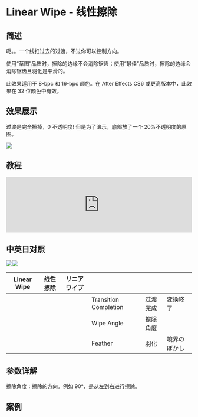 # Linear Wipe - 线性擦除

## 简述

呃。。一个线扫过去的过渡，不过你可以控制方向。

使用“草图”品质时，擦除的边缘不会消除锯齿；使用“最佳”品质时，擦除的边缘会消除锯齿且羽化是平滑的。

此效果适用于 8-bpc 和 16-bpc 颜色。在 After Effects CS6 或更高版本中，此效果在 32 位颜色中有效。

## 效果展示

过渡是完全擦掉，0 不透明度! 但是为了演示，底部放了一个 20%不透明度的原图。

![](https://cdn.yuelili.com/20211212181225.png)

## 教程

<iframe src="https://player.bilibili.com/player.html?bvid=BV1e34y1X7Vj&page=5&high_quality=1" width="100%" allowfullscreen="allowfullscreen" frameborder="0"></iframe>

## 中英日对照

![](https://mir.yuelili.com/wp-content/uploads/user/AE/effects/AE-Effects-Transition-Linear_Wipe.png)![](https://mir.yuelili.com/wp-content/uploads/user/AE/effects/AE-Effects-Transition-Gradient_Wipe_cn.png)

| Linear Wipe | 线性擦除 | リニアワイプ |                       |          |              |
| ----------- | -------- | ------------ | --------------------- | -------- | ------------ |
|             |          |              | Transition Completion | 过渡完成 | 変換終了     |
|             |          |              | Wipe Angle            | 擦除角度 |              |
|             |          |              | Feather               | 羽化     | 境界のぼかし |

## 参数详解

擦除角度：擦除的方向。例如 90°，是从左到右进行擦除。

## 案例
